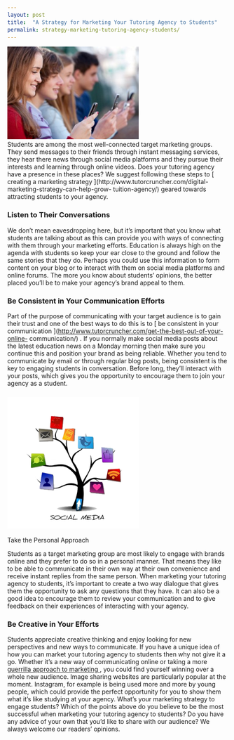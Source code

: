 ```yaml
---
layout: post
title:  "A Strategy for Marketing Your Tutoring Agency to Students"
permalink: strategy-marketing-tutoring-agency-students/
---
```

<div class="img-holder full-width">
   <img src="/img/blogs/college-students-addicted-to-social-media-10042801-300x211.jpg" alt-text="Young men and women holding mobile phones"/>
</div> Students are among the most well-connected target
marketing groups. They send messages to their friends through instant
messaging services, they hear there news through social media platforms and
they pursue their interests and learning through online videos. Does your
tutoring agency have a presence in these places? We suggest following these
steps to [ creating a marketing strategy
](http://www.tutorcruncher.com/digital-marketing-strategy-can-help-grow-
tuition-agency/) geared towards attracting students to your agency.

### Listen to Their Conversations

We don’t mean eavesdropping here, but it’s important that you know what
students are talking about as this can provide you with ways of connecting
with them through your marketing efforts. Education is always high on the
agenda with students so keep your ear close to the ground and follow the same
stories that they do. Perhaps you could use this information to form content
on your blog or to interact with them on social media platforms and online
forums. The more you know about students’ opinions, the better placed you’ll
be to make your agency’s brand appeal to them.

### Be Consistent in Your Communication Efforts

Part of the purpose of communicating with your target audience is to gain
their trust and one of the best ways to do this is to [ be consistent in your
communication ](http://www.tutorcruncher.com/get-the-best-out-of-your-online-
communication/) . If you normally make social media posts about the latest
education news on a Monday morning then make sure you continue this and
position your brand as being reliable. Whether you tend to communicate by
email or through regular blog posts, being consistent is the key to engaging
students in conversation. Before long, they’ll interact with your posts, which
gives you the opportunity to encourage them to join your agency as a student.

### 

<div class="img-holder full-width">
   <img src="/img/blogs/social-media-marketing-1-300x300.png" alt-text="social-media-marketing-1"/>
</div>

Take the
Personal Approach

Students as a target marketing group are most likely to engage with brands
online and they prefer to do so in a personal manner. That means they like to
be able to communicate in their own way at their own convenience and receive
instant replies from the same person. When marketing your tutoring agency to
students, it’s important to create a two way dialogue that gives them the
opportunity to ask any questions that they have. It can also be a good idea to
encourage them to review your communication and to give feedback on their
experiences of interacting with your agency.

### Be Creative in Your Efforts

Students appreciate creative thinking and enjoy looking for new perspectives
and new ways to communicate. If you have a unique idea of how you can market
your tutoring agency to students then why not give it a go. Whether it’s a new
way of communicating online or taking a more [ guerrilla approach to marketing
](http://www.tutorcruncher.com/5_core_marketing_activities_focus/) , you could
find yourself winning over a whole new audience. Image sharing websites are
particularly popular at the moment. Instagram, for example is being used more
and more by young people, which could provide the perfect opportunity for you
to show them what it’s like studying at your agency.  What’s your marketing
strategy to engage students? Which of the points above do you believe to be
the most successful when marketing your tutoring agency to students? Do you
have any advice of your own that you’d like to share with our audience? We
always welcome our readers’ opinions.
